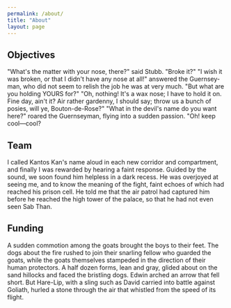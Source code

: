 ```yaml
---
permalink: /about/
title: "About"
layout: page
---
```



## Objectives
"What's the matter with your nose, there?" said Stubb. "Broke it?" "I wish it was broken, or that I didn't have any nose at all!" answered the Guernsey-man, who did not seem to relish the job he was at very much. "But what are you holding YOURS for?" "Oh, nothing! It's a wax nose; I have to hold it on. Fine day, ain't it? Air rather gardenny, I should say; throw us a bunch of posies, will ye, Bouton-de-Rose?" "What in the devil's name do you want here?" roared the Guernseyman, flying into a sudden passion. "Oh! keep cool—cool? 

## Team
I called Kantos Kan's name aloud in each new corridor and compartment, and finally I was rewarded by hearing a faint response. Guided by the sound, we soon found him helpless in a dark recess. He was overjoyed at seeing me, and to know the meaning of the fight, faint echoes of which had reached his prison cell. He told me that the air patrol had captured him before he reached the high tower of the palace, so that he had not even seen Sab Than. 

## Funding
A sudden commotion among the goats brought the boys to their feet. The dogs about the fire rushed to join their snarling fellow who guarded the goats, while the goats themselves stampeded in the direction of their human protectors. A half dozen forms, lean and gray, glided about on the sand hillocks and faced the bristling dogs. Edwin arched an arrow that fell short. But Hare-Lip, with a sling such as David carried into battle against Goliath, hurled a stone through the air that whistled from the speed of its flight.
